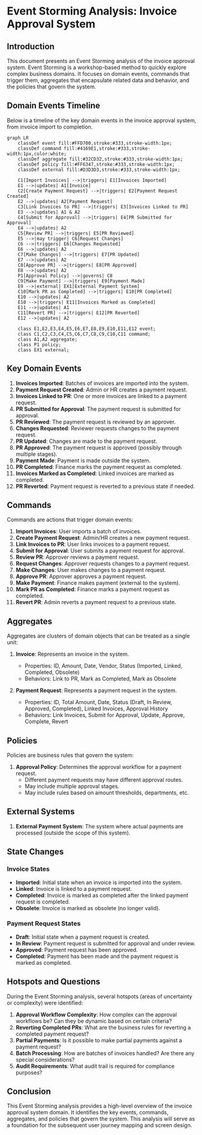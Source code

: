 # Event Storming Analysis: Invoice Approval System

## Introduction

This document presents an Event Storming analysis of the invoice approval system. Event Storming is a workshop-based method to quickly explore complex business domains. It focuses on domain events, commands that trigger them, aggregates that encapsulate related data and behavior, and the policies that govern the system.

## Domain Events Timeline

Below is a timeline of the key domain events in the invoice approval system, from invoice import to completion.

```mermaid
graph LR
    classDef event fill:#FFD700,stroke:#333,stroke-width:1px;
    classDef command fill:#4169E1,stroke:#333,stroke-width:1px,color:white;
    classDef aggregate fill:#32CD32,stroke:#333,stroke-width:1px;
    classDef policy fill:#FF6347,stroke:#333,stroke-width:1px;
    classDef external fill:#D3D3D3,stroke:#333,stroke-width:1px;

    C1[Import Invoices] -->|triggers| E1[Invoices Imported]
    E1 -->|updates| A1[Invoice]
    C2[Create Payment Request] -->|triggers| E2[Payment Request Created]
    E2 -->|updates| A2[Payment Request]
    C3[Link Invoices to PR] -->|triggers| E3[Invoices Linked to PR]
    E3 -->|updates| A1 & A2
    C4[Submit for Approval] -->|triggers| E4[PR Submitted for Approval]
    E4 -->|updates| A2
    C5[Review PR] -->|triggers| E5[PR Reviewed]
    E5 -->|may trigger| C6[Request Changes]
    C6 -->|triggers| E6[Changes Requested]
    E6 -->|updates| A2
    C7[Make Changes] -->|triggers| E7[PR Updated]
    E7 -->|updates| A2
    C8[Approve PR] -->|triggers| E8[PR Approved]
    E8 -->|updates| A2
    P1[Approval Policy] -->|governs| C8
    C9[Make Payment] -->|triggers| E9[Payment Made]
    E9 -->|external| EX1[External Payment System]
    C10[Mark PR as Completed] -->|triggers| E10[PR Completed]
    E10 -->|updates| A2
    E10 -->|triggers| E11[Invoices Marked as Completed]
    E11 -->|updates| A1
    C11[Revert PR] -->|triggers| E12[PR Reverted]
    E12 -->|updates| A2

    class E1,E2,E3,E4,E5,E6,E7,E8,E9,E10,E11,E12 event;
    class C1,C2,C3,C4,C5,C6,C7,C8,C9,C10,C11 command;
    class A1,A2 aggregate;
    class P1 policy;
    class EX1 external;
```

## Key Domain Events

1. **Invoices Imported**: Batches of invoices are imported into the system.
2. **Payment Request Created**: Admin or HR creates a payment request.
3. **Invoices Linked to PR**: One or more invoices are linked to a payment request.
4. **PR Submitted for Approval**: The payment request is submitted for approval.
5. **PR Reviewed**: The payment request is reviewed by an approver.
6. **Changes Requested**: Reviewer requests changes to the payment request.
7. **PR Updated**: Changes are made to the payment request.
8. **PR Approved**: The payment request is approved (possibly through multiple stages).
9. **Payment Made**: Payment is made outside the system.
10. **PR Completed**: Finance marks the payment request as completed.
11. **Invoices Marked as Completed**: Linked invoices are marked as completed.
12. **PR Reverted**: Payment request is reverted to a previous state if needed.

## Commands

Commands are actions that trigger domain events:

1. **Import Invoices**: User imports a batch of invoices.
2. **Create Payment Request**: Admin/HR creates a new payment request.
3. **Link Invoices to PR**: User links invoices to a payment request.
4. **Submit for Approval**: User submits a payment request for approval.
5. **Review PR**: Approver reviews a payment request.
6. **Request Changes**: Approver requests changes to a payment request.
7. **Make Changes**: User makes changes to a payment request.
8. **Approve PR**: Approver approves a payment request.
9. **Make Payment**: Finance makes payment (external to the system).
10. **Mark PR as Completed**: Finance marks a payment request as completed.
11. **Revert PR**: Admin reverts a payment request to a previous state.

## Aggregates

Aggregates are clusters of domain objects that can be treated as a single unit:

1. **Invoice**: Represents an invoice in the system.
   - Properties: ID, Amount, Date, Vendor, Status (Imported, Linked, Completed, Obsolete)
   - Behaviors: Link to PR, Mark as Completed, Mark as Obsolete

2. **Payment Request**: Represents a payment request in the system.
   - Properties: ID, Total Amount, Date, Status (Draft, In Review, Approved, Completed), Linked Invoices, Approval History
   - Behaviors: Link Invoices, Submit for Approval, Update, Approve, Complete, Revert

## Policies

Policies are business rules that govern the system:

1. **Approval Policy**: Determines the approval workflow for a payment request.
   - Different payment requests may have different approval routes.
   - May include multiple approval stages.
   - May include rules based on amount thresholds, departments, etc.

## External Systems

1. **External Payment System**: The system where actual payments are processed (outside the scope of this system).

## State Changes

### Invoice States

- **Imported**: Initial state when an invoice is imported into the system.
- **Linked**: Invoice is linked to a payment request.
- **Completed**: Invoice is marked as completed after the linked payment request is completed.
- **Obsolete**: Invoice is marked as obsolete (no longer valid).

### Payment Request States

- **Draft**: Initial state when a payment request is created.
- **In Review**: Payment request is submitted for approval and under review.
- **Approved**: Payment request has been approved.
- **Completed**: Payment has been made and the payment request is marked as completed.

## Hotspots and Questions

During the Event Storming analysis, several hotspots (areas of uncertainty or complexity) were identified:

1. **Approval Workflow Complexity**: How complex can the approval workflows be? Can they be dynamic based on certain criteria?
2. **Reverting Completed PRs**: What are the business rules for reverting a completed payment request?
3. **Partial Payments**: Is it possible to make partial payments against a payment request?
4. **Batch Processing**: How are batches of invoices handled? Are there any special considerations?
5. **Audit Requirements**: What audit trail is required for compliance purposes?

## Conclusion

This Event Storming analysis provides a high-level overview of the invoice approval system domain. It identifies the key events, commands, aggregates, and policies that govern the system. This analysis will serve as a foundation for the subsequent user journey mapping and screen design.
